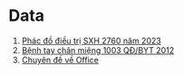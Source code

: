 # Data
1. [Phác đồ điều trị SXH 2760 năm 2023](https://bsnguyenchithanh.blogspot.com/2023/11/httpsbsnguyenchithanh.blogspot.comPhac-do-dieu-tri-SXH-2760.html.html)
2. [Bệnh tay chân miệng 1003 QĐ/BYT 2012](https://raw.githubusercontent.com/BsNgChiThanh/Data/f93a3640edff9f0cc5bb72a962ebf474857f6481/Huong%20dan%20chan%20doan_%20dieu%20tri%20benh%20TCM%20ban%20hanh%20theo%20QD%20so%201003%20QD-BYT%20ngay%2030_3_2012.pdf)
3. [Chuyên đề về Office](https://bsnguyenchithanh.blogspot.com/2023/11/httpsbsnguyenchithanh.blogspot.comchuyen-de-ve-office.html.html)
